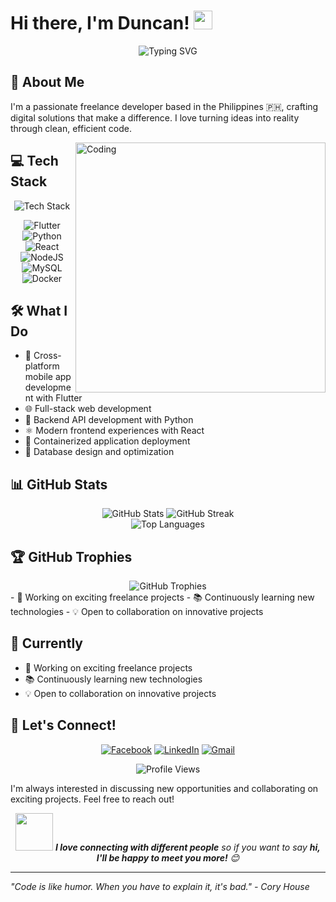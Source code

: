 # Hi there, I'm Duncan! <img src="https://media.giphy.com/media/hvRJCLFzcasrR4ia7z/giphy.gif" width="30px"/>

<div align="center">
  <img src="https://readme-typing-svg.herokuapp.com?font=Fira+Code&pause=1000&color=36BCF7&center=true&vCenter=true&width=435&lines=Freelance+Developer+from+PH+🇵🇭;Full+Stack+%26+Mobile+Developer;Turning+Ideas+into+Reality!" alt="Typing SVG" />
</div>

## 🚀 About Me
I'm a passionate freelance developer based in the Philippines 🇵🇭, crafting digital solutions that make a difference. I love turning ideas into reality through clean, efficient code.

<img align="right" alt="Coding" width="400" src="https://media.giphy.com/media/qgQUggAC3Pfv687qPC/giphy.gif"/>

## 💻 Tech Stack

<div align="center">
  <img src="https://skillicons.dev/icons?i=flutter,python,react,nodejs,html,css,mysql,docker,dart,js" alt="Tech Stack" />
</div>

<div align="center">
  
![Flutter](https://img.shields.io/badge/Flutter-%2302569B.svg?style=for-the-badge&logo=Flutter&logoColor=white)
![Python](https://img.shields.io/badge/python-3670A0?style=for-the-badge&logo=python&logoColor=ffdd54)
![React](https://img.shields.io/badge/react-%2320232a.svg?style=for-the-badge&logo=react&logoColor=%2361DAFB)
![NodeJS](https://img.shields.io/badge/node.js-6DA55F?style=for-the-badge&logo=node.js&logoColor=white)
![MySQL](https://img.shields.io/badge/mysql-%2300f.svg?style=for-the-badge&logo=mysql&logoColor=white)
![Docker](https://img.shields.io/badge/docker-%230db7ed.svg?style=for-the-badge&logo=docker&logoColor=white)

</div>

## 🛠️ What I Do
- 📱 Cross-platform mobile app development with Flutter
- 🌐 Full-stack web development
- 🐍 Backend API development with Python
- ⚛️ Modern frontend experiences with React
- 🐳 Containerized application deployment
- 💾 Database design and optimization

## 📊 GitHub Stats

<div align="center">
  <img src="https://github-readme-stats.vercel.app/api?username=duncan&theme=radical&hide_border=false&include_all_commits=true&count_private=true" alt="GitHub Stats" />
  <img src="https://github-readme-streak-stats.herokuapp.com/?user=duncan&theme=radical&hide_border=false" alt="GitHub Streak" />
</div>

<div align="center">
  <img src="https://github-readme-stats.vercel.app/api/top-langs/?username=duncan&theme=radical&hide_border=false&include_all_commits=true&count_private=true&layout=compact" alt="Top Languages" />
</div>

## 🏆 GitHub Trophies
<div align="center">
  <img src="https://github-profile-trophy.vercel.app/?username=duncan&theme=radical&no-frame=false&no-bg=false&margin-w=4" alt="GitHub Trophies" />
</div>
- 🔭 Working on exciting freelance projects
- 📚 Continuously learning new technologies
- 💡 Open to collaboration on innovative projects

## 🌟 Currently
- 🔭 Working on exciting freelance projects
- 📚 Continuously learning new technologies
- 💡 Open to collaboration on innovative projects

## 🤝 Let's Connect!

<div align="center">
  
[![Facebook](https://img.shields.io/badge/Facebook-%231877F2.svg?style=for-the-badge&logo=Facebook&logoColor=white)](https://facebook.com/duncan)
[![LinkedIn](https://img.shields.io/badge/linkedin-%230077B5.svg?style=for-the-badge&logo=linkedin&logoColor=white)](https://linkedin.com/in/duncan)
[![Gmail](https://img.shields.io/badge/Gmail-D14836?style=for-the-badge&logo=gmail&logoColor=white)](mailto:duncan@example.com)

</div>

<div align="center">
  <img src="https://komarev.com/ghpvc/?username=duncan&label=Profile%20views&color=0e75b6&style=flat" alt="Profile Views" />
</div>

I'm always interested in discussing new opportunities and collaborating on exciting projects. Feel free to reach out!

<div align="center">
  <img src="https://media.giphy.com/media/LnQjpWaON8nhr21vNW/giphy.gif" width="60"> <em><b>I love connecting with different people</b> so if you want to say <b>hi, I'll be happy to meet you more!</b> 😊</em>
</div>

---
*"Code is like humor. When you have to explain it, it's bad." - Cory House*
